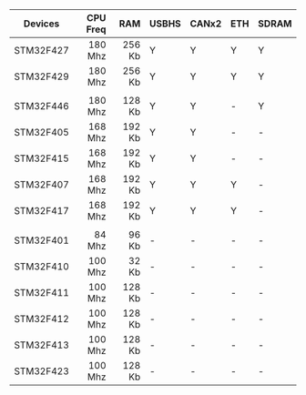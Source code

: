 

|Devices  |CPU Freq|RAM   |USBHS|CANx2|ETH|SDRAM|
|---------|-------:|-----:|-----|-----|---|-----|
|STM32F427| 180 Mhz|256 Kb|  Y  |  Y  | Y |  Y  |
|STM32F429| 180 Mhz|256 Kb|  Y  |  Y  | Y |  Y  |
|         |        |      |     |     |   |     |
|STM32F446| 180 Mhz|128 Kb|  Y  |  Y  | - |  Y  |
|STM32F405| 168 Mhz|192 Kb|  Y  |  Y  | - |  -  |
|STM32F415| 168 Mhz|192 Kb|  Y  |  Y  | - |  -  |
|STM32F407| 168 Mhz|192 Kb|  Y  |  Y  | Y |  -  |
|STM32F417| 168 Mhz|192 Kb|  Y  |  Y  | Y |  -  |
|         |        |      |     |     |   |     |
|STM32F401|  84 Mhz| 96 Kb|  -  |  -  | - |  -  |
|STM32F410| 100 Mhz| 32 Kb|  -  |  -  | - |  -  |
|STM32F411| 100 Mhz|128 Kb|  -  |  -  | - |  -  |
|STM32F412| 100 Mhz|128 Kb|  -  |  -  | - |  -  |
|STM32F413| 100 Mhz|128 Kb|  -  |  -  | - |  -  |
|STM32F423| 100 Mhz|128 Kb|  -  |  -  | - |  -  |

